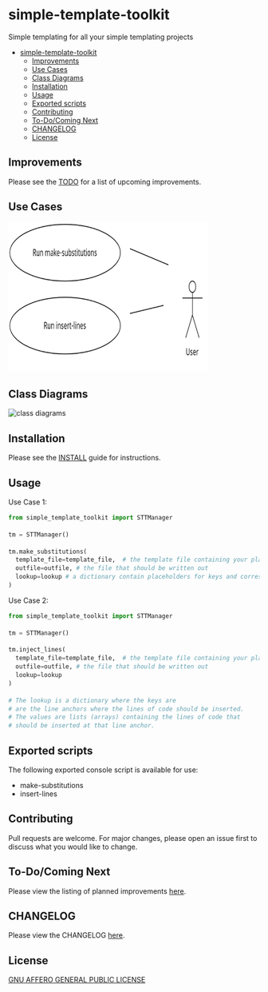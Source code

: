 # simple-template-toolkit

Simple templating for all your simple templating projects

- [simple-template-toolkit](#simple-template-toolkit)
  - [Improvements](#improvements)
  - [Use Cases](#use-cases)
  - [Class Diagrams](#class-diagrams)
  - [Installation](#installation)
  - [Usage](#usage)
  - [Exported scripts](#exported-scripts)
  - [Contributing](#contributing)
  - [To-Do/Coming Next](#to-docoming-next)
  - [CHANGELOG](#changelog)
  - [License](#license)



## Improvements

Please see the [TODO](docs/TODO.md) for a list of upcoming improvements.


## Use Cases

<img src="use_cases.png" width="400" height="300" alt="Use Cases diagram">


## Class Diagrams

![class diagrams](class_diagrams.png)

## Installation

Please see the [INSTALL](docs/INSTALL.md) guide for instructions.

## Usage

Use Case 1:

```python
from simple_template_toolkit import STTManager

tm = STTManager()

tm.make_substitutions(
  template_file=template_file,  # the template file containing your placeholder values
  outfile=outfile, # the file that should be written out
  lookup=lookup # a dictionary contain placeholders for keys and corresponding values replace with
)
```

Use Case 2:

```python
from simple_template_toolkit import STTManager

tm = STTManager()

tm.inject_lines(
  template_file=template_file,  # the template file containing your placeholder values
  outfile=outfile, # the file that should be written out
  lookup=lookup 
)

# The lookup is a dictionary where the keys are
# are the line anchors where the lines of code should be inserted.
# The values are lists (arrays) containing the lines of code that
# should be inserted at that line anchor.
```

## Exported scripts

The following exported console script is available for use:

- make-substitutions
- insert-lines

## Contributing

Pull requests are welcome. For major changes, please open an issue first
to discuss what you would like to change.

## To-Do/Coming Next

Please view the listing of planned improvements [here](docs/TODO.md).

## CHANGELOG

Please view the CHANGELOG [here](docs/CHANGELOG.md).

## License

[GNU AFFERO GENERAL PUBLIC LICENSE](docs/LICENSE)
